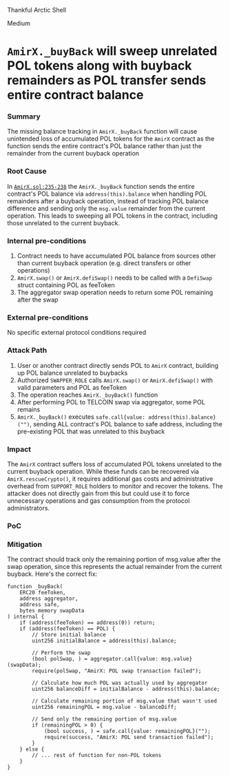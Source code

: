 Thankful Arctic Shell

Medium

# `AmirX._buyBack` will sweep unrelated POL tokens along with buyback remainders as POL transfer sends entire contract balance

### Summary

The missing balance tracking in `AmirX._buyBack` function will cause unintended loss of accumulated POL tokens for the `AmirX` contract as the function sends the entire contract's POL balance rather than just the remainder from the current buyback operation

### Root Cause

In [`AmirX.sol:235-238`](https://github.com/sherlock-audit/2024-11-telcoin/blob/main/telcoin-audit/contracts/swap/AmirX.sol#L235-L238) the `AmirX._buyBack` function sends the entire contract's POL balance via `address(this).balance` when handling POL remainders after a buyback operation, instead of tracking POL balance difference and sending only the `msg.value` remainder from the current operation. This leads to sweeping all POL tokens in the contract, including those unrelated to the current buyback. 

### Internal pre-conditions

1. Contract needs to have accumulated POL balance from sources other than current buyback operation (e.g. direct transfers or other operations)
2. `AmirX.swap()` or `AmirX.defiSwap()` needs to be called with a `DefiSwap` struct containing POL as feeToken
3. The aggregator swap operation needs to return some POL remaining after the swap

### External pre-conditions

No specific external protocol conditions required

### Attack Path

1. User or another contract directly sends POL to `AmirX` contract, building up POL balance unrelated to buybacks
2. Authorized `SWAPPER_ROLE` calls `AmirX.swap()` or `AmirX.defiSwap()` with valid parameters and POL as feeToken
3. The operation reaches `AmirX._buyBack()` function
4. After performing POL to TELCOIN swap via aggregator, some POL remains
5. `AmirX._buyBack()` executes `safe.call{value: address(this).balance}("")`, sending ALL contract's POL balance to safe address, including the pre-existing POL that was unrelated to this buyback

### Impact

The `AmirX` contract suffers loss of accumulated POL tokens unrelated to the current buyback operation. While these funds can be recovered via `AmirX.rescueCrypto()`, it requires additional gas costs and administrative overhead from `SUPPORT_ROLE` holders to monitor and recover the tokens. The attacker does not directly gain from this but could use it to force unnecessary operations and gas consumption from the protocol administrators.

### PoC


### Mitigation

The contract should track only the remaining portion of msg.value after the swap operation, since this represents the actual remainder from the current buyback. Here's the correct fix:

```solidity
function _buyBack(
    ERC20 feeToken,
    address aggregator,
    address safe,
    bytes memory swapData
) internal {
    if (address(feeToken) == address(0)) return;
    if (address(feeToken) == POL) {
        // Store initial balance
        uint256 initialBalance = address(this).balance;

        // Perform the swap
        (bool polSwap, ) = aggregator.call{value: msg.value}(swapData);
        require(polSwap, "AmirX: POL swap transaction failed");

        // Calculate how much POL was actually used by aggregator
        uint256 balanceDiff = initialBalance - address(this).balance;
        
        // Calculate remaining portion of msg.value that wasn't used
        uint256 remainingPOL = msg.value - balanceDiff;
        
        // Send only the remaining portion of msg.value
        if (remainingPOL > 0) {
            (bool success, ) = safe.call{value: remainingPOL}("");
            require(success, "AmirX: POL send transaction failed");
        }
    } else {
        // ... rest of function for non-POL tokens
    }
}

```